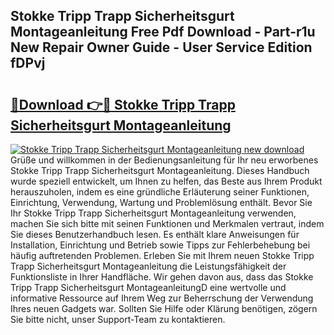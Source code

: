 ## Stokke Tripp Trapp Sicherheitsgurt Montageanleitung Free Pdf Download - Part-r1u New Repair Owner Guide - User Service Edition fDPvj

# <h2><a href="http://df78egp.blite.top/?on=Stokke+Tripp+Trapp+Sicherheitsgurt+Montageanleitung">🔗Download 👉🔴 Stokke Tripp Trapp Sicherheitsgurt Montageanleitung</a></h2>

[![Stokke Tripp Trapp Sicherheitsgurt Montageanleitung new download](https://i.imgur.com/lujVjoI.png)](http://df78egp.blite.top/?on=Stokke+Tripp+Trapp+Sicherheitsgurt+Montageanleitung)
Grüße und willkommen in der Bedienungsanleitung für Ihr neu erworbenes Stokke Tripp Trapp Sicherheitsgurt Montageanleitung. Dieses Handbuch wurde speziell entwickelt, um Ihnen zu helfen, das Beste aus Ihrem Produkt herauszuholen, indem es eine gründliche Erläuterung seiner Funktionen, Einrichtung, Verwendung, Wartung und Problemlösung enthält. Bevor Sie Ihr Stokke Tripp Trapp Sicherheitsgurt Montageanleitung verwenden, machen Sie sich bitte mit seinen Funktionen und Merkmalen vertraut, indem Sie dieses Benutzerhandbuch lesen. Es enthält klare Anweisungen für Installation, Einrichtung und Betrieb sowie Tipps zur Fehlerbehebung bei häufig auftretenden Problemen. Erleben Sie mit Ihrem neuen Stokke Tripp Trapp Sicherheitsgurt Montageanleitung die Leistungsfähigkeit der Funktionsliste in Ihrer Handfläche. Wir gehen davon aus, dass das Stokke Tripp Trapp Sicherheitsgurt MontageanleitungD eine wertvolle und informative Ressource auf Ihrem Weg zur Beherrschung der Verwendung Ihres neuen Gadgets war. Sollten Sie Hilfe oder Klärung benötigen, zögern Sie bitte nicht, unser Support-Team zu kontaktieren.
